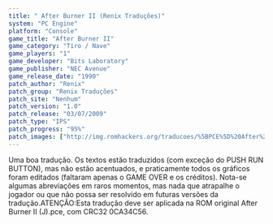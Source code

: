 ```yaml
---
title: " After Burner II (Renix Traduções)"
system: "PC Engine"
platform: "Console"
game_title: "After Burner II"
game_category: "Tiro / Nave"
game_players: "1"
game_developer: "Bits Laboratory"
game_publisher: "NEC Avenue"
game_release_date: "1990"
patch_author: "Renix"
patch_group: "Renix Traduções"
patch_site: "Nenhum"
patch_version: "1.0"
patch_release: "03/07/2009"
patch_type: "IPS"
patch_progress: "95%"
patch_images: ["http://img.romhackers.org/traducoes/%5BPCE%5D%20After%20Burner%20II%20-%20Renix%20-%201.png","http://img.romhackers.org/traducoes/%5BPCE%5D%20After%20Burner%20II%20-%20Renix%20-%202.png","http://img.romhackers.org/traducoes/%5BPCE%5D%20After%20Burner%20II%20-%20Renix%20-%203.png"]
---
```

Uma boa tradução. Os textos estão traduzidos (com exceção do PUSH RUN BUTTON), mas não estão acentuados, e praticamente todos os gráficos foram editados (faltaram apenas o GAME OVER e os créditos). Nota-se algumas abreviações em raros momentos, mas nada que atrapalhe o jogador ou que não possa ser resolvido em futuras versões da tradução.ATENÇÃO:Esta tradução deve ser aplicada na ROM original After Burner II (J).pce, com CRC32 0CA34C56.